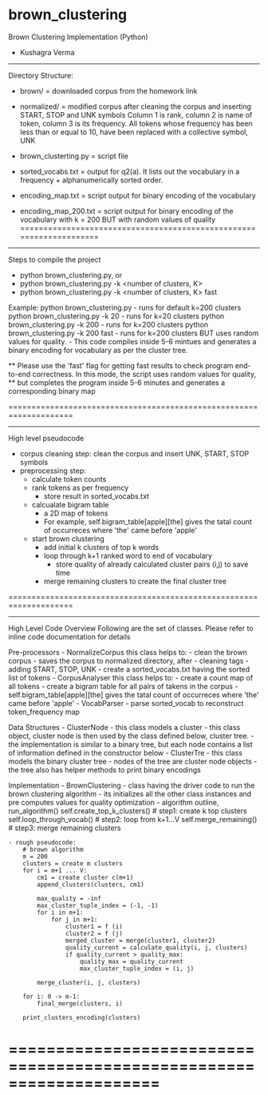 # brown_clustering

Brown Clustering Implementation (Python)
- Kushagra Verma

-------------------------------------------------------------------
Directory Structure:
- brown/ = downloaded corpus from the homework link
- normalized/ = modified corpus after cleaning the corpus and inserting START, STOP and UNK symbols
Column 1 is rank, column 2 is name of token, column 3 is its frequency. All tokens whose frequency has been less than or equal to 10, have been replaced with a collective symbol, UNK
- brown_clusterting.py = script file

- sorted_vocabs.txt = output for q2(a). It lists out the vocabulary in a frequency + alphanumerically sorted order.
- encoding_map.txt = script output for binary encoding of the vocabulary
- encoding_map_200.txt = script output for binary encoding of the vocabulary with k = 200 BUT with random values of quality
====================================================================


-------------------------------------------------------------------
Steps to compile the project
- python brown_clustering.py, or
- python brown_clustering.py -k <number of clusters, K>
- python brown_clustering.py -k <number of clusters, K> fast

Example:
python brown_clustering.py
    - runs for default k=200 clusters
python brown_clustering.py -k 20
    - runs for k=20 clusters
python brown_clustering.py -k 200
    - runs for k=200 clusters
python brown_clustering.py -k 200 fast
    - runs for k=200 clusters BUT uses random values for quality.
    - This code compiles inside 5-6 mintues and generates a binary encoding for vocabulary as per the cluster tree.

** Please use the 'fast' flag for getting fast results to check program end-to-end correctness.
In this mode, the script uses random values for quality,
** but completes the program inside 5-6 minutes and generates a corresponding binary map

====================================================================



-------------------------------------------------------------------
High level pseudocode

- corpus cleaning step: clean the corpus and insert UNK, START, STOP symbols
- preprocessing step:
    - calculate token counts
    - rank tokens as per frequency
        - store result in sorted_vocabs.txt
    - calcualate bigram table
        - a 2D map of tokens
        - For example, self.bigram_table[apple][the] gives the tatal count of occurreces where 'the' came before 'apple'
    - start brown clustering
        - add initial k clusters of top k words
        - loop through k+1 ranked word to end of vocabulary
            - store quality of already calculated cluster pairs (i,j) to save time
        - merge remaining clusters to create the final cluster tree


====================================================================

-------------------------------------------------------------------
High Level Code Overview
Following are the set of classes. Please refer to inline code documentation for details

Pre-processors
    - NormalizeCorpus
        this class helps to:
        - clean the brown corpus
        - saves the corpus to normalized directory, after
            - cleaning tags
            - adding START, STOP, UNK
        - create a sorted_vocabs.txt having the sorted list of tokens
    - CorpusAnalyser
        this class helps to:
        - create a count map of all tokens
        - create a bigram table for all pairs of takens in the corpus
            - self.bigram_table[apple][the] gives the tatal count of occurreces where 'the' came before 'apple'
    - VocabParser
        - parse sorted_vocab to reconstruct token_frequency map

Data Structures
    - ClusterNode
        - this class models a cluster
        - this class object, cluster node is then used by the class defined below, cluster tree.
        - the implementation is similar to a binary tree,
            but each node contains a list of information defined in the constructor below
    - ClusterTre
        - this class models the binary cluster tree
        - nodes of the tree are cluster node objects
        - the tree also has helper methods to print binary encodings

Implementation
    - BrownClustering
        - class having the driver code to run the brown clustering algorithm
        - its initializes all the other class instances and pre computes values for quality optimization
        - algorithm outline,
            run_algorithm()
                self.create_top_k_clusters()        # step1: create k top clusters
                self.loop_through_vocab()           # step2: loop from k+1...V
                self.merge_remaining()              # step3: merge remaining clusters


    - rough pseudocode:
        # brown algorithm
        m = 200
        clusters = create m clusters
        for i = m+1 ... V:
            cm1 = create cluster c(m+1)
            append_clusters(clusters, cm1)

            max_quality = -inf
            max_cluster_tuple_index = (-1, -1)
            for i in m+1:
                for j in m+1:
                    cluster1 = f (i)
                    cluster2 = f (j)
                    merged_cluster = merge(cluster1, cluster2)
                    quality_current = calculate_quality(i, j, clusters)
                    if quality_current > quality_max:
                        quality_max = quality_current
                        max_cluster_tuple_index = (i, j)

            merge_cluster(i, j, clusters)

        for i: 0 -> m-1:
            final_merge(clusters, i)

        print_clusters_encoding(clusters)

====================================================================
====================================================================
